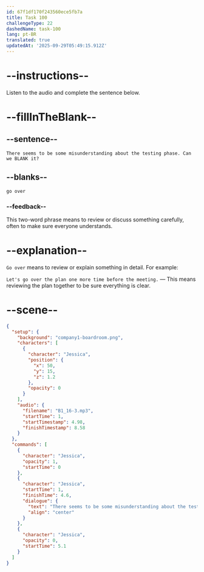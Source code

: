 ```yaml
---
id: 67f1df170f243560ece5fb7a
title: Task 100
challengeType: 22
dashedName: task-100
lang: pt-BR
translated: true
updatedAt: '2025-09-29T05:49:15.912Z'
---
```


<!-- (Audio) Jessica: There seems to be some misunderstanding about the testing phase. Can we go over it? -->

# --instructions--

Listen to the audio and complete the sentence below.

# --fillInTheBlank--

## --sentence--

`There seems to be some misunderstanding about the testing phase. Can we BLANK it?`

## --blanks--

`go over`

### --feedback--

This two-word phrase means to review or discuss something carefully, often to make sure everyone understands.

# --explanation--

`Go over` means to review or explain something in detail. For example:

`Let's go over the plan one more time before the meeting.` — This means reviewing the plan together to be sure everything is clear.

# --scene--

```json
{
  "setup": {
    "background": "company1-boardroom.png",
    "characters": [
      {
        "character": "Jessica",
        "position": {
          "x": 50,
          "y": 15,
          "z": 1.2
        },
        "opacity": 0
      }
    ],
    "audio": {
      "filename": "B1_16-3.mp3",
      "startTime": 1,
      "startTimestamp": 4.98,
      "finishTimestamp": 8.58
    }
  },
  "commands": [
    {
      "character": "Jessica",
      "opacity": 1,
      "startTime": 0
    },
    {
      "character": "Jessica",
      "startTime": 1,
      "finishTime": 4.6,
      "dialogue": {
        "text": "There seems to be some misunderstanding about the testing phase. Can we go over it?",
        "align": "center"
      }
    },
    {
      "character": "Jessica",
      "opacity": 0,
      "startTime": 5.1
    }
  ]
}
```
